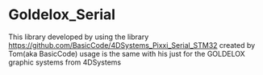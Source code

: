 # Goldelox_Serial

This library developed by using the library 
https://github.com/BasicCode/4DSystems_Pixxi_Serial_STM32
created by Tom(aka BasicCode) usage is the same with his just for the GOLDELOX graphic systems from 4DSystems
